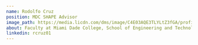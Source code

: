 ```yaml
---
name: Rodolfo Cruz
position: MDC SHAPE Advisor
image_path: https://media.licdn.com/dms/image/C4E03AQE3TLYLtZ3fGA/profile-displayphoto-shrink_800_800/0?e=1535587200&v=beta&t=Cp_xQRDcKxfuFk7oxI5DDhZJAHVi7CYQWPBISy0Ibpo
about: Faculty at Miami Dade College, School of Engineering and Technology
linkedin: rcruz01
---
```

